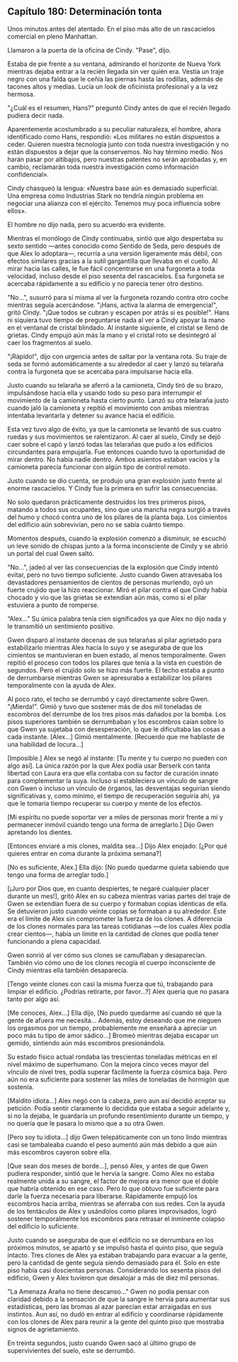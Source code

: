 
## Capítulo 180: Determinación tonta


Unos minutos antes del atentado. En el piso más alto de un rascacielos comercial en pleno Manhattan.

Llamaron a la puerta de la oficina de Cindy. "Pase", dijo.

Estaba de pie frente a su ventana, admirando el horizonte de Nueva York mientras dejaba entrar a la recién llegada sin ver quién era. Vestía un traje negro con una falda que le ceñía las piernas hasta las rodillas, además de tacones altos y medias. Lucía un look de oficinista profesional y a la vez hermosa.

"¿Cuál es el resumen, Hans?" preguntó Cindy antes de que el recién llegado pudiera decir nada.

Aparentemente acostumbrado a su peculiar naturaleza, el hombre, ahora identificado como Hans, respondió: «Los militares no están dispuestos a ceder. Quieren nuestra tecnología junto con toda nuestra investigación y no están dispuestos a dejar que la conservemos. No hay término medio. Nos harán pasar por altibajos, pero nuestras patentes no serán aprobadas y, en cambio, reclamarán toda nuestra investigación como información confidencial».

Cindy chasqueó la lengua: «Nuestra base aún es demasiado superficial. Una empresa como Industrias Stark no tendría ningún problema en negociar una alianza con el ejército. Tenemos muy poca influencia sobre ellos».

El hombre no dijo nada, pero su acuerdo era evidente.

Mientras el monólogo de Cindy continuaba, sintió que algo despertaba su sexto sentido —antes conocido como Sentido de Seda, pero después de que Alex lo adoptara—, recurría a una versión ligeramente más débil, con efectos similares gracias a la sutil gargantilla que llevaba en el cuello. Al mirar hacia las calles, le fue fácil concentrarse en una furgoneta a toda velocidad, incluso desde el piso sesenta del rascacielos. Esa furgoneta se acercaba rápidamente a su edificio y no parecía tener otro destino.

"No...", susurró para sí misma al ver la furgoneta rozando contra otro coche mientras seguía acercándose. "¡Hans, activa la alarma de emergencia!", gritó Cindy. "¡Que todos se cubran y escapen por atrás si es posible!". Hans ni siquiera tuvo tiempo de preguntarse nada al ver a Cindy apoyar la mano en el ventanal de cristal blindado. Al instante siguiente, el cristal se llenó de grietas. Cindy empujó aún más la mano y el cristal roto se desintegró al caer los fragmentos al suelo.

"¡Rápido!", dijo con urgencia antes de saltar por la ventana rota. Su traje de seda se formó automáticamente a su alrededor al caer y lanzó su telaraña contra la furgoneta que se acercaba para impulsarse hacia ella.

Justo cuando su telaraña se aferró a la camioneta, Cindy tiró de su brazo, impulsándose hacia ella y usando todo su peso para interrumpir el movimiento de la camioneta hasta cierto punto. Lanzó su otra telaraña justo cuando jaló la camioneta y repitió el movimiento con ambas mientras intentaba levantarla y detener su avance hacia el edificio.

Esta vez tuvo algo de éxito, ya que la camioneta se levantó de sus cuatro ruedas y sus movimientos se ralentizaron. Al caer al suelo, Cindy se dejó caer sobre el capó y lanzó todas las telarañas que pudo a los edificios circundantes para empujarla. Fue entonces cuando tuvo la oportunidad de mirar dentro. No había nadie dentro. Ambos asientos estaban vacíos y la camioneta parecía funcionar con algún tipo de control remoto.

Justo cuando se dio cuenta, se produjo una gran explosión justo frente al enorme rascacielos. Y Cindy fue la primera en sufrir las consecuencias.

No solo quedaron prácticamente destruidos los tres primeros pisos, matando a todos sus ocupantes, sino que una mancha negra surgió a través del humo y chocó contra uno de los pilares de la planta baja. Los cimientos del edificio aún sobrevivían, pero no se sabía cuánto tiempo.

Momentos después, cuando la explosión comenzó a disminuir, se escuchó un leve sonido de chispas junto a la forma inconsciente de Cindy y se abrió un portal del cual Gwen saltó.

"No...", jadeó al ver las consecuencias de la explosión que Cindy intentó evitar, pero no tuvo tiempo suficiente. Justo cuando Gwen atravesaba los devastadores pensamientos de cientos de personas muriendo, oyó un fuerte crujido que la hizo reaccionar. Miró el pilar contra el que Cindy había chocado y vio que las grietas se extendían aún más, como si el pilar estuviera a punto de romperse.

“Alex…” Su única palabra tenía cien significados ya que Alex no dijo nada y le transmitió un sentimiento positivo.

Gwen disparó al instante decenas de sus telarañas al pilar agrietado para estabilizarlo mientras Alex hacía lo suyo y se aseguraba de que los cimientos se mantuvieran en buen estado, al menos temporalmente. Gwen repitió el proceso con todos los pilares que tenía a la vista en cuestión de segundos. Pero el crujido solo se hizo más fuerte. El techo estaba a punto de derrumbarse mientras Gwen se apresuraba a estabilizar los pilares temporalmente con la ayuda de Alex.

Al poco rato, el techo se derrumbó y cayó directamente sobre Gwen. "¡Mierda!". Gimió y tuvo que sostener más de dos mil toneladas de escombros del derrumbe de los tres pisos más dañados por la bomba. Los pisos superiores también se derrumbaban y los escombros caían sobre lo que Gwen ya sujetaba con desesperación, lo que le dificultaba las cosas a cada instante. [Alex...] Gimió mentalmente. [Recuerdo que me hablaste de una habilidad de locura...]

[Imposible.] Alex se negó al instante: [Tu mente y tu cuerpo no pueden con algo así]. La única razón por la que Alex podía usar Berserk con tanta libertad con Laura era que ella contaba con su factor de curación innato para complementar la suya. Incluso si estableciera un vínculo de sangre con Gwen o incluso un vínculo de órganos, las desventajas seguirían siendo significativas y, como mínimo, el tiempo de recuperación seguiría ahí, ya que le tomaría tiempo recuperar su cuerpo y mente de los efectos.

[Mi espíritu no puede soportar ver a miles de personas morir frente a mí y permanecer inmóvil cuando tengo una forma de arreglarlo.] Dijo Gwen apretando los dientes.

[Entonces enviaré a mis clones, maldita sea…] Dijo Alex enojado: [¿Por qué quieres entrar en coma durante la próxima semana?]

[No es suficiente, Alex.] Ella dijo: [No puedo quedarme quieta sabiendo que tengo una forma de arreglar todo.]

[¡Juro por Dios que, en cuanto despiertes, te negaré cualquier placer durante un mes!], gritó Alex en su cabeza mientras varias partes del traje de Gwen se extendían fuera de su cuerpo y formaban copias idénticas de ella. Se detuvieron justo cuando veinte copias se formaban a su alrededor. Este era el límite de Alex sin comprometer la fuerza de los clones. A diferencia de los clones normales para las tareas cotidianas —de los cuales Alex podía crear cientos—, había un límite en la cantidad de clones que podía tener funcionando a plena capacidad.

Gwen sonrió al ver cómo sus clones se camuflaban y desaparecían. También vio cómo uno de los clones recogía el cuerpo inconsciente de Cindy mientras ella también desaparecía.

[Tengo veinte clones con casi la misma fuerza que tú, trabajando para limpiar el edificio. ¿Podrías retirarte, por favor...?] Alex quería que no pasara tanto por algo así.

[Me conoces, Alex…] Ella dijo, [No puedo quedarme así cuando sé que la gente de afuera me necesita… Además, estoy deseando que me nieguen los orgasmos por un tiempo, probablemente me enseñará a apreciar un poco más tu tipo de amor sádico…] Bromeó mientras dejaba escapar un gemido, sintiendo aún más escombros presionándola.

Su estado físico actual rondaba las trescientas toneladas métricas en el nivel máximo de superhumano. Con la mejora cinco veces mayor del vínculo de nivel tres, podía superar fácilmente la fuerza cósmica baja. Pero aún no era suficiente para sostener las miles de toneladas de hormigón que sostenía.

[Maldito idiota…] Alex negó con la cabeza, pero aun así decidió aceptar su petición. Podía sentir claramente lo decidida que estaba a seguir adelante y, si no la dejaba, le guardaría un profundo resentimiento durante un tiempo, y no quería que le pasara lo mismo que a su otra Gwen.

[Pero soy tu idiota…] dijo Gwen telepáticamente con un tono lindo mientras casi se tambaleaba cuando el peso aumentó aún más debido a que aún más escombros cayeron sobre ella.

[Que sean dos meses de borde…], pensó Alex, y antes de que Gwen pudiera responder, sintió que le hervía la sangre. Como Alex no estaba realmente unida a su sangre, el factor de mejora era menor que el doble que habría obtenido en ese caso. Pero lo que obtuvo fue suficiente para darle la fuerza necesaria para liberarse. Rápidamente empujó los escombros hacia arriba, mientras se aferraba con sus redes. Con la ayuda de los tentáculos de Alex y usándolos como pilares improvisados, logró sostener temporalmente los escombros para retrasar el inminente colapso del edificio lo suficiente.

Justo cuando se aseguraba de que el edificio no se derrumbara en los próximos minutos, se apartó y se impulsó hasta el quinto piso, que seguía intacto. Tres clones de Alex ya estaban trabajando para evacuar a la gente, pero la cantidad de gente seguía siendo demasiado para él. Solo en este piso había casi doscientas personas. Considerando los sesenta pisos del edificio, Gwen y Alex tuvieron que desalojar a más de diez mil personas.

"La Amenaza Araña no tiene descanso..." Gwen no podía pensar con claridad debido a la sensación de que la sangre le hervía para aumentar sus estadísticas, pero las bromas al azar parecían estar arraigadas en sus instintos. Aun así, no dudó en entrar al edificio y coordinarse rápidamente con los clones de Alex para reunir a la gente del quinto piso que mostraba signos de agrietamiento.

En treinta segundos, justo cuando Gwen sacó al último grupo de supervivientes del suelo, este se derrumbó.
